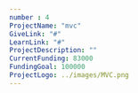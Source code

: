 ```yaml
---
number : 4
ProjectName: "mvc"   
GiveLink: "#"   
LearnLink: "#"   
ProjectDescription: ""   
CurrentFunding: 83000   
FundingGoal: 100000  
ProjectLogo: ../images/MVC.png  
---
```

